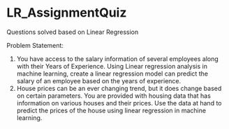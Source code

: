 # LR_AssignmentQuiz
Questions solved based on Linear Regression

Problem Statement:
1. You have access to the salary information of several employees along with their Years of Experience. Using Linear regression analysis in machine learning, create a linear
regression model can predict the salary of an employee based on the years of experience.
2. House prices can be an ever changing trend, but it does change based on certain parameters. You are provided with housing data that has information on various houses
and their prices. Use the data at hand to predict the prices of the house using linear regression in machine learning.
